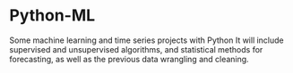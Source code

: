 # Python-ML
Some machine learning and time series projects with Python
It will include supervised and unsupervised algorithms, and statistical methods for forecasting, as well as the previous data wrangling and cleaning.
